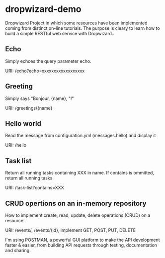 # dropwizard-demo
Dropwizard Project in which some resources have been implemented coming from distinct on-line tutorials. 
The purpose is cleary to learn how to build a simple RESTful web service with Dropwizard.. 

## Echo
Simply echoes the query parameter echo.

URI: /echo?echo=xxxxxxxxxxxxxxxxxx

## Greeting
Simply says "Bonjour, {name}, "!"

URI: /greetings/{name}

## Hello world
Read the message from configuration.yml (messages.hello) and display it

URI: /hello

## Task list
Return all running tasks containing XXX in name. If contains is ommitted, return all running tasks 

URI: /task-list?contains=XXX

## CRUD opertions on an in-memory repository
How to implement create, read, update, delete operations (CRUD) on a resource.

URI: /events/, /events/{id}, implement GET, POST, PUT, DELETE

I'm using POSTMAN, a powerful GUI platform to make the API development faster & easier, from building API requests through testing, documentation and sharing.
